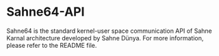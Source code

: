 # Sahne64-API
Sahne64 is the standard kernel-user space communication API of Sahne Karnal architecture developed by Sahne Dünya. For more information, please refer to the README file.
